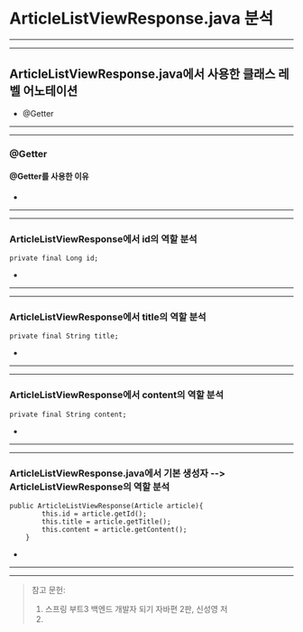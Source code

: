 # ArticleListViewResponse.java 분석

--- 

---

## ArticleListViewResponse.java에서 사용한 클래스 레벨 어노테이션

- @Getter

---

---

### @Getter
#### @Getter를 사용한 이유

-

---

---

### ArticleListViewResponse에서 id의 역할 분석

```
private final Long id;
```

-

---

---

### ArticleListViewResponse에서 title의 역할 분석

```
private final String title;
```

-

---

---

### ArticleListViewResponse에서 content의 역할 분석

```
private final String content;
```

-

---

---

### ArticleListViewResponse.java에서 기본 생성자 --> ArticleListViewResponse의 역할 분석

```
public ArticleListViewResponse(Article article){
        this.id = article.getId();
        this.title = article.getTitle();
        this.content = article.getContent();
    }
```

-

---

---


> 참고 문헌:
> 1. 스프링 부트3 백엔드 개발자 되기 자바편 2판, 신성영 저
> 2.